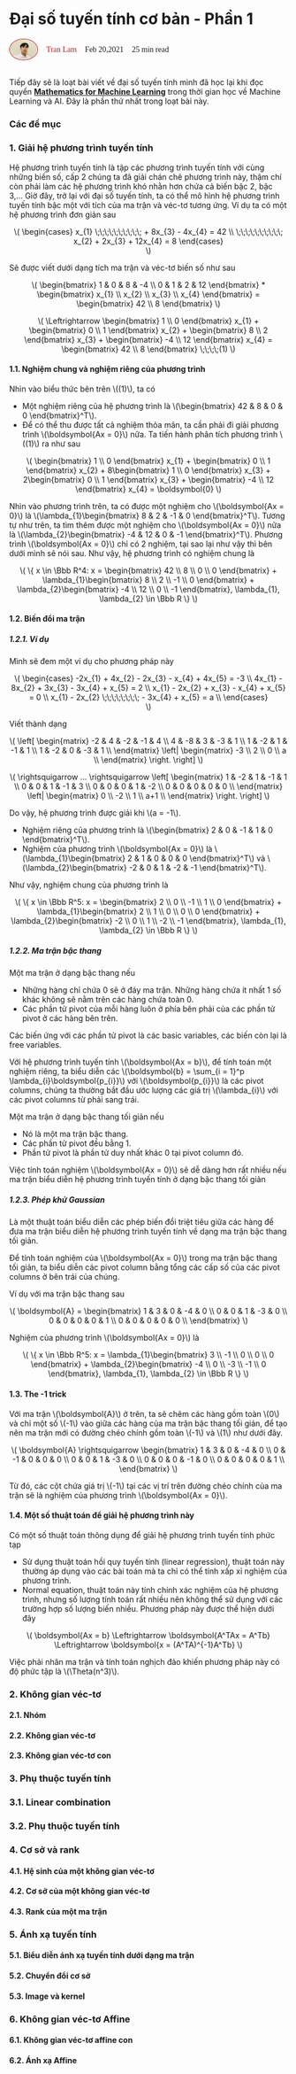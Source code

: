 # Đại số tuyến tính cơ bản - Phần 1

<head>
<link rel="preconnect" href="https://fonts.gstatic.com">
<link href="https://fonts.googleapis.com/css2?family=Cinzel:wght@600&display=swap" rel="stylesheet">
</head>
<div style="display: flex; align-items: center;">
<img style="width: 50px; border-radius: 50%; border: 1px solid #b71c1c" src="../images/us/tranlam.JPG" />
<span style="margin-left: 15px; color: #b71c1c;font-family: 'Cinzel', serif;">Tran Lam</span> <span style="margin-left: 15px;font-family: 'Cinzel', serif;">Feb 20,2021</span> <span style="margin-left: 15px;font-family: 'Cinzel', serif;" >25 min read</span>
</div>
<br/>

Tiếp đây sẽ là loạt bài viết về đại số tuyến tính mình đã học lại khi đọc quyển **[Mathematics for Machine Learning](https://mml-book.github.io/book/mml-book.pdf)** trong thời gian học về Machine Learning và AI. Đây là phần thứ nhất trong loạt bài này.

### Các đề mục

### 1. Giải hệ phương trình tuyến tính
Hệ phương trình tuyến tính là tập các phương trình tuyến tính với cùng những biến số, cấp 2 chúng ta đã giải chán chê phương trình này, thậm chí còn phải làm các hệ phương trình khó nhằn hơn chứa cả biến bậc 2, bậc 3,... Giờ đây, trở lại với đại số tuyến tính, ta có thể mô hình hệ phương trình tuyến tính bậc một với tích của ma trận và véc-tơ tương ứng.
Ví dụ ta có một hệ phương trình đơn giản sau
<div style="text-align:center;">

\\(
\begin{cases} x_{1} \\\;\\\;\\\;\\\;\\\;\\\;\\\;\\\;\\\;\\\; + 8x_{3} - 4x_{4} = 42 \\\\ \\\;\\\;\\\;\\\;\\\;\\\;\\\;\\\;\\\;\\\; x_{2} + 2x_{3} + 12x_{4} = 8 \end{cases}    
\\) 

</div>

Sẽ được viết dưới dạng tích ma trận và véc-tơ biến số như sau
<div style="text-align:center;">

\\(
\begin{bmatrix} 1 & 0 & 8 & -4 \\\\ 0 & 1 & 2 & 12 \end{bmatrix} * \begin{bmatrix} x_{1} \\\\ x_{2} \\\\ x_{3} \\\\ x_{4} \end{bmatrix} = \begin{bmatrix} 42 \\\\ 8 \end{bmatrix}
\\)

\\(
\Leftrightarrow \begin{bmatrix} 1 \\\\ 0 \end{bmatrix} x_{1} + \begin{bmatrix} 0 \\\\ 1 \end{bmatrix} x_{2} + \begin{bmatrix} 8 \\\\ 2 \end{bmatrix} x_{3} + \begin{bmatrix} -4 \\\\ 12 \end{bmatrix} x_{4} = \begin{bmatrix} 42 \\\\ 8 \end{bmatrix} \\\;\\\;\\\;\\\;(1)
\\)

</div>

#### 1.1. Nghiệm chung và nghiệm riêng của phương trình
Nhìn vào biểu thức bên trên \\((1)\\), ta có
- Một nghiệm riêng của hệ phương trình là \\(\begin{bmatrix} 42 & 8 & 0 & 0 \end{bmatrix}^T\\).
- Để có thể thu được tất cả nghiệm thỏa mãn, ta cần phải đi giải phương trình \\(\boldsymbol{Ax = 0}\\) nữa. Ta tiến hành phân tích phương trình \\((1)\\) ra như sau
<div style="text-align:center;">

\\(
\begin{bmatrix} 1 \\\\ 0 \end{bmatrix} x_{1} + \begin{bmatrix} 0 \\\\ 1 \end{bmatrix} x_{2} + 8\begin{bmatrix} 1 \\\\ 0 \end{bmatrix} x_{3} + 2\begin{bmatrix} 0 \\\\ 1 \end{bmatrix} x_{3} + \begin{bmatrix} -4 \\\\ 12 \end{bmatrix} x_{4} = \boldsymbol{0} 
\\)

</div>

Nhìn vào phương trình trên, ta có được một nghiệm cho \\(\boldsymbol{Ax = 0}\\) là \\(\lambda_{1}\begin{bmatrix} 8 & 2 & -1 & 0 \end{bmatrix}^T\\).
Tương tự như trên, ta tìm thêm được một nghiệm cho \\(\boldsymbol{Ax = 0}\\) nữa là \\(\lambda_{2}\begin{bmatrix} -4 & 12 & 0 & -1 \end{bmatrix}^T\\).
Phương trình \\(\boldsymbol{Ax = 0}\\) chỉ có 2 nghiệm, tại sao lại như vậy thì bên dưới mình sẽ nói sau.
Như vậy, hệ phương trình có nghiệm chung là 
<div style="text-align:center;">

\\(
    \\{ x \in \Bbb R^4: x = \begin{bmatrix} 42 \\\\ 8 \\\\ 0 \\\\ 0 \end{bmatrix} + \lambda_{1}\begin{bmatrix} 8 \\\\ 2 \\\\ -1 \\\\ 0 \end{bmatrix} + \lambda_{2}\begin{bmatrix} -4 \\\\ 12 \\\\ 0 \\\\ -1 \end{bmatrix}, \lambda_{1}, \lambda_{2} \in \Bbb R \\}
\\)

</div>

#### 1.2. Biến đổi ma trận
##### 1.2.1. Ví dụ
Mình sẽ đem một ví dụ cho phương pháp này
<div style="text-align:center;">

\\(
\begin{cases} 
-2x_{1} + 4x_{2} - 2x_{3} - x_{4} + 4x_{5} = -3 \\\\
4x_{1} - 8x_{2} + 3x_{3} - 3x_{4} + x_{5} = 2 \\\\
x_{1} - 2x_{2} + x_{3} - x_{4} + x_{5} = 0 \\\\
x_{1} - 2x_{2} \\\;\\\;\\\;\\\;\\\;\\\;\\\;\\\; - 3x_{4} + x_{5} = a \\\\
\end{cases}    
\\) 

</div>

Viết thành dạng
<div style="text-align:center;">

\\(
\left[
  \begin{matrix}
    -2 & 4 & -2 & -1 & 4 \\\\
    4 & -8 & 3 & -3 & 1 \\\\
    1 & -2 & 1 & -1 & 1 \\\\
    1 & -2 & 0 & -3 & 1 \\\\
  \end{matrix}
\left|
\begin{matrix}
    -3  \\\\
    2  \\\\
    0  \\\\
    a  \\\\
\end{matrix}
\right.
\right]
\\)

\\(
\rightsquigarrow ... \rightsquigarrow
\left[
  \begin{matrix}
    1 & -2 & 1 & -1 & 1 \\\\
    0 & 0 & 1 & -1 & 3 \\\\
    0 & 0 & 0 & 1 & -2 \\\\
    0 & 0 & 0 & 0 & 0 \\\\
  \end{matrix}
\left|
\begin{matrix}
    0  \\\\
    -2  \\\\
    1  \\\\
    a+1  \\\\
\end{matrix}
\right.
\right]
\\)

</div>

Do vậy, hệ phương trình được giải khi \\(a = -1\\).
- Nghiệm riêng của phương trình là \\(\begin{bmatrix} 2 & 0 & -1 & 1 & 0 \end{bmatrix}^T\\).
- Nghiệm của phương trình \\(\boldsymbol{Ax = 0}\\) là \\(\lambda_{1}\begin{bmatrix} 2 & 1 & 0 & 0 & 0 \end{bmatrix}^T\\) và \\(\lambda_{2}\begin{bmatrix} -2 & 0 & 1 & -2 & -1 \end{bmatrix}^T\\).

Như vậy, nghiệm chung của phương trình là 
<div style="text-align:center;">

\\(
    \\{ x \in \Bbb R^5: x = \begin{bmatrix} 2 \\\\ 0 \\\\ -1 \\\\ 1 \\\\ 0 \end{bmatrix} + \lambda_{1}\begin{bmatrix} 2 \\\\ 1 \\\\ 0 \\\\ 0 \\\\ 0 \end{bmatrix} + \lambda_{2}\begin{bmatrix} -2 \\\\ 0 \\\\ 1 \\\\ -2 \\\\ -1 \end{bmatrix}, \lambda_{1}, \lambda_{2} \in \Bbb R \\}
\\)

</div>


##### 1.2.2. Ma trận bậc thang
Một ma trận ở dạng bậc thang nếu
- Những hàng chỉ chứa 0 sẽ ở đáy ma trận. Những hàng chứa ít nhất 1 số khác không sẽ nằm trên các hàng chứa toàn 0.
- Các phần tử pivot của mỗi hàng luôn ở phía bên phải của các phần tử pivot ở các hàng bên trên.

Các biến ứng với các phần tử pivot là các basic variables, các biến còn lại là free variables.

Với hệ phương trình tuyến tính \\(\boldsymbol{Ax = b}\\), để tính toán một nghiệm riêng, ta biểu diễn các \\(\boldsymbol{b} = \sum_{i = 1}^p \lambda_{i}\boldsymbol{p_{i}}\\) với \\(\boldsymbol{p_{i}}\\) là các pivot columns, chúng ta thường bắt đầu ước lượng các giá trị \\(\lambda_{i}\\) với các pivot columns từ phải sang trái.

Một ma trận ở dạng bậc thang tối giản nếu
- Nó là một ma trận bậc thang.
- Các phần tử pivot đều bằng 1.
- Phần tử pivot là phần tử duy nhất khác 0 tại pivot column đó.

Việc tính toán nghiệm \\(\boldsymbol{Ax = 0}\\) sẽ dễ dàng hơn rất nhiều nếu ma trận biểu diễn hệ phương trình tuyến tính ở dạng bậc thang tối giản 

##### 1.2.3. Phép khử Gaussian
Là một thuật toán biểu diễn các phép biến đổi triệt tiêu giữa các hàng để đưa ma trận biểu diễn hệ phương trình tuyến tính về dạng ma trận bậc thang tối giản.

Để tính toán nghiệm của \\(\boldsymbol{Ax = 0}\\) trong ma trận bậc thang tối giản, ta biểu diễn các pivot column bằng tổng các cấp số của các pivot columns ở bên trái của chúng.

Ví dụ với ma trận bậc thang sau
<div style="text-align:center;">

\\(
\boldsymbol{A} = 
\begin{bmatrix} 
1 & 3 & 0 & -4 & 0 \\\\ 
0 & 0 & 1 & -3 & 0 \\\\
0 & 0 & 0 & 0 & 1 \\\\
0 & 0 & 0 & 0 & 0 \\\\
\end{bmatrix}
\\)

</div>

Nghiệm của phương trình \\(\boldsymbol{Ax = 0}\\) là
<div style="text-align:center;">

\\(
    \\{ x \in \Bbb R^5: x = \lambda_{1}\begin{bmatrix} 3 \\\\ -1 \\\\ 0 \\\\ 0 \\\\ 0 \end{bmatrix} + \lambda_{2}\begin{bmatrix} -4 \\\\ 0 \\\\ -3 \\\\ -1 \\\\ 0 \end{bmatrix}, \lambda_{1}, \lambda_{2} \in \Bbb R \\}
\\)

</div>

#### 1.3. The -1 trick
Với ma trận \\(\boldsymbol{A}\\) ở trên, ta sẽ chêm các hàng gồm toàn \\(0\\) và chỉ một số \\(-1\\) vào giữa các hàng của ma trận bậc thang tối giản, để tạo nên ma trận mới có đường chéo chính gồm toàn \\(-1\\) và \\(1\\) như dưới đây.

<div style="text-align:center;">

\\( 
\boldsymbol{A} \rightsquigarrow
\begin{bmatrix} 
1 & 3 & 0 & -4 & 0 \\\\ 
0 & -1 & 0 & 0 & 0 \\\\
0 & 0 & 1 & -3 & 0 \\\\
0 & 0 & 0 & -1 & 0 \\\\
0 & 0 & 0 & 0 & 1 \\\\
\end{bmatrix}
\\)

</div>

Từ đó, các cột chứa giá trị \\(-1\\) tại các vị trí trên đường chéo chính của ma trận sẽ là nghiệm của phương trình \\(\boldsymbol{Ax = 0}\\).


#### 1.4. Một số thuật toán để giải hệ phương trình này
Có một số thuật toán thông dụng để giải hệ phương trình tuyến tính phức tạp
- Sử dụng thuật toán hồi quy tuyến tính (linear regression), thuật toán này thường áp dụng vào các bài toán mà ta chỉ có thể tính xấp xỉ nghiệm của phương trình.
- Normal equation, thuật toán này tính chính xác nghiệm của hệ phương trình, nhưng số lượng tính toán rất nhiều nên không thể sử dụng với các trường hợp số lượng biến nhiều. Phương pháp này được thể hiện dưới đây
<div style="text-align:center;">

\\(
    \boldsymbol{Ax = b} \Leftrightarrow \boldsymbol{A^TAx = A^Tb} \Leftrightarrow \boldsymbol{x = (A^TA)^{-1}A^Tb}
\\)

</div>

Việc phải nhân ma trận và tính toán nghịch đảo khiến phương pháp này có độ phức tập là \\(\Theta(n^3)\\).

### 2. Không gian véc-tơ

#### 2.1. Nhóm

#### 2.2. Không gian véc-tơ

#### 2.3. Không gian véc-tơ con

### 3. Phụ thuộc tuyến tính

### 3.1. Linear combination

### 3.2. Phụ thuộc tuyến tính

### 4. Cơ sở và rank

#### 4.1. Hệ sinh của một không gian véc-tơ

#### 4.2. Cơ sở của một không gian véc-tơ

#### 4.3. Rank của một ma trận

### 5. Ánh xạ tuyến tính

#### 5.1. Biểu diễn ánh xạ tuyến tính dưới dạng ma trận

#### 5.2. Chuyển đổi cơ sở

#### 5.3. Image và kernel

### 6. Không gian véc-tơ Affine

#### 6.1. Không gian véc-tơ affine con

#### 6.2. Ánh xạ Affine






